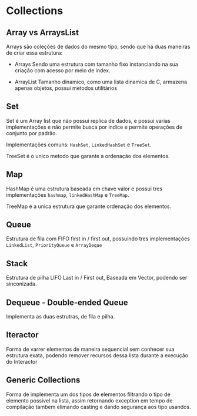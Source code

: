 # Collections

## Array vs  ArraysList

Arrays são  coleções de dados do mesmo tipo, sendo que há duas maneiras de criar essa estrutura:

- Arrays
    Sendo uma estrutura com tamanho fixo instanciando na sua criação com acesso por meio de index.

- ArrayList
    Tamanho dinamico, como uma lista dinamica de C, armazena apenas objetos, possui metodos utilitários 

## Set

Set é um Array list que não possui replica de dados, e possui varias implementações e não permite busca por indice e permite operações de conjunto por padrão.

Implementações comuns: ```HashSet```, ```LinkedHashSet``` e ```TreeSet```.

TreeSet é o unico metodo que garante a ordenação dos elementos.

## Map

HashMap é uma estrutura baseada em chave valor e possui tres implementações ```hashmap```, ```linkedHashMap``` e ```TreeMap```.

TreeMap é a unica estrutura que garante ordenação dos elementos.

## Queue

Estrutura de fila com FIFO first in / first out, possuindo tres implementações ```LinkedList```, ```PriorityQueue``` e ```ArrayDeque```

## Stack

Estrutura de pilha LIFO Last in / First out, Baseada em Vector, podendo ser sinconizada.


## Dequeue - Double-ended Queue

Implementa as duas estrutras, de fila e pilha.

## Iteractor

Forma de varrer elementos de maneira sequencial sem conhecer sua estrutura exata, podendo remover recursos dessa lista durante a execução do Interactor

## Generic Collections

Forma de implementa um dos tipos de elementos filtrando o tipo de elemento possivel na lista, assim retornando exception em tempo de compilação tambem elimando casting e dando segurança aos tipo usandos.